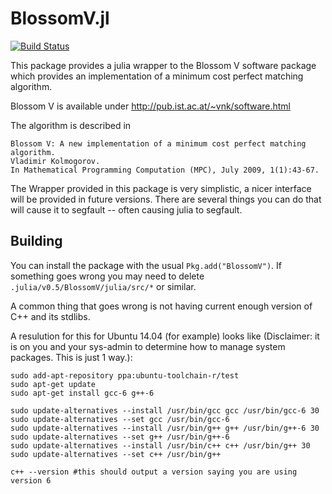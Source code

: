 # BlossomV.jl

[![Build Status](https://travis-ci.org/mlewe/BlossomV.jl.svg?branch=master)](https://travis-ci.org/mlewe/BlossomV.jl)

This package provides a julia wrapper to the Blossom V software package which provides an implementation of a minimum cost perfect matching algorithm.

Blossom V is available under http://pub.ist.ac.at/~vnk/software.html

The algorithm is described in

    Blossom V: A new implementation of a minimum cost perfect matching algorithm.
    Vladimir Kolmogorov.
    In Mathematical Programming Computation (MPC), July 2009, 1(1):43-67.

The Wrapper provided in this package is very simplistic, a nicer interface will be provided in future versions.
There are several things you can do that will cause it to segfault -- often causing julia to segfault.


## Building
You can install the package with the usual `Pkg.add("BlossomV")`.
If something goes wrong you may need to delete `.julia/v0.5/BlossomV/julia/src/*` or similar.

A common thing that goes wrong is not having current enough version of C++ and its stdlibs.

A resulution for this for  Ubuntu 14.04 (for example) looks like (Disclaimer: it is on you and your sys-admin to determine how to manage system packages. This is just 1 way.):

```
sudo add-apt-repository ppa:ubuntu-toolchain-r/test
sudo apt-get update
sudo apt-get install gcc-6 g++-6

sudo update-alternatives --install /usr/bin/gcc gcc /usr/bin/gcc-6 30
sudo update-alternatives --set gcc /usr/bin/gcc-6					  
sudo update-alternatives --install /usr/bin/g++ g++ /usr/bin/g++-6 30 
sudo update-alternatives --set g++ /usr/bin/g++-6
sudo update-alternatives --install /usr/bin/c++ c++ /usr/bin/g++ 30
sudo update-alternatives --set c++ /usr/bin/g++

c++ --version #this should output a version saying you are using version 6
```



